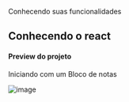 <p>Conhecendo suas funcionalidades</p>

<h2>Conhecendo o react</h2>
 
<h4>Preview do projeto</h4> 

<p>Iniciando com um Bloco de notas</p>

![image](https://user-images.githubusercontent.com/66530386/114448202-a0885680-9ba9-11eb-8be5-52cb281d09b1.png)





